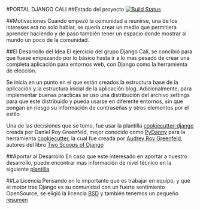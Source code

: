 #PORTAL DJANGO CALI
##Estado del proyecto
[![Build Status](https://travis-ci.org/djangocali/portal.svg?branch=master)](https://travis-ci.org/djangocali/portal)

##Motivaciones
Cuando empezó la comunidad a reunirse, una de los intereses era no solo hablar, se quería crear un medio que permitiera aprender haciendo y de paso también tener un espacio donde mostrar al mundo un poco de la comunidad.

##El Desarrollo del Idea
El ejercicio del grupo Django Cali, se concibió para que fuese empezando por lo básico hasta ir a lo mas pesado de crear una completa aplicación para entornos web, con Django como la herramienta de elección.

Se inicia en un punto en el que están creados la estructura base de la aplicación y la estructura inicial de la aplicación blog. Adicionalmente, para implementar buenas practicas se uso una distribución del archivo settings para que este distribuido y pueda usarse en diferente entornos, sin que pongan en riesgo su información de contraseñas y otros elementos por el estilo.

Una de las decisiones que se tomo, fue usar la plantilla [cookiecutter-django](https://github.com/pydanny/cookiecutter-django) creada por Daniel Roy Greenfeld, mejor conocido como [PyDanny](https://github.com/pydanny/) para la herramienta [cookiecutter](https://github.com/audreyr/cookiecutter), la cual fue creada por [Audrey Roy Greenfeld](https://github.com/audreyr), autores del libro [Two Scoops of Django](http://twoscoopspress.com/)

##Aportar al Desarrollo
En caso que este interesado en aportar a nuestro desarrollo, puede encontrar mas información de nivel técnico en la siguiente [plantilla](https://github.com/sebastian-code/portal/blob/master/README.rst)

##La Licencia
Pensando en lo importante que es trabajar en equipo, y que el motor tras Django es su comunidad con un fuerte sentimiento OpenSource, se eligió la licencia [BSD](https://es.wikipedia.org/wiki/Licencia_BSD) y también tenemos un pequeño [resumen](https://github.com/sebastian-code/portal/blob/master/LICENSE)
